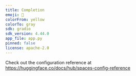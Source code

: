 ```yaml
---
title: Completion
emoji: 👀
colorFrom: yellow
colorTo: gray
sdk: gradio
sdk_version: 4.44.0
app_file: app.py
pinned: false
license: apache-2.0
---
```


Check out the configuration reference at https://huggingface.co/docs/hub/spaces-config-reference